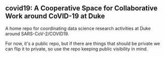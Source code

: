## covid19: A Cooperative Space for Collaborative Work around CoVID-19 at Duke
A home repo for coordinating data science research activities at Duke around SARS-CoV-2/COVID19.

For now, it's a public repo, but if there are things that should be private we can flip it to private, so use the repo keeping public visibility in mind.
